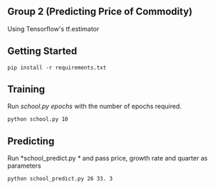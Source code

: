 Group 2 (Predicting Price of Commodity)
--------------
Using Tensorflow's tf.estimator

Getting Started
--------------
    pip install -r requirements.txt

Training
--------------
Run *school.py epochs* with the number of epochs required.

    python school.py 10

Predicting
--------------

Run *school_predict.py * and pass price, growth rate and quarter as parameters

    python school_predict.py 26 33. 3


